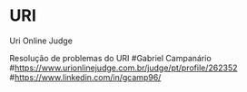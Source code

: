 # URI
Uri Online Judge

Resolução de problemas do URI
#Gabriel Campanário
#https://www.urionlinejudge.com.br/judge/pt/profile/262352
#https://www.linkedin.com/in/gcamp96/